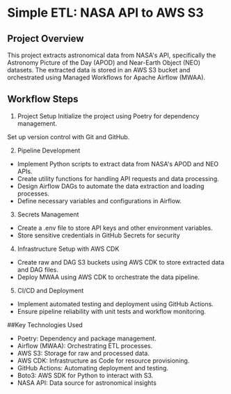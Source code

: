 # Simple ETL: NASA API to AWS S3

## Project Overview
This project extracts astronomical data from NASA's API, specifically the Astronomy Picture of the Day (APOD) and Near-Earth Object (NEO) datasets. The extracted data is stored in an AWS S3 bucket and orchestrated using Managed Workflows for Apache Airflow (MWAA).

## Workflow Steps
1. Project Setup
Initialize the project using Poetry for dependency management.

Set up version control with Git and GitHub.

2. Pipeline Development
- Implement Python scripts to extract data from NASA's APOD and NEO APIs.
- Create utility functions for handling API requests and data processing.
- Design Airflow DAGs to automate the data extraction and loading processes.
- Define necessary variables and configurations in Airflow.

3. Secrets Management
- Create a .env file to store API keys and other environment variables.
- Store sensitive credentials in GitHub Secrets for security

4. Infrastructure Setup with AWS CDK
- Create raw and DAG S3 buckets using AWS CDK to store extracted data and DAG files.
- Deploy MWAA using AWS CDK to orchestrate the data pipeline.

5. CI/CD and Deployment
- Implement automated testing and deployment using GitHub Actions.
- Ensure pipeline reliability with unit tests and workflow monitoring.

##Key Technologies Used
- Poetry: Dependency and package management.
- Airflow (MWAA): Orchestrating ETL processes.
- AWS S3: Storage for raw and processed data.
- AWS CDK: Infrastructure as Code for resource provisioning.
- GitHub Actions: Automating deployment and testing.
- Boto3: AWS SDK for Python to interact with S3.
- NASA API: Data source for astronomical insights